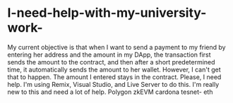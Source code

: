 # I-need-help-with-my-university-work-
My current objective is that when I want to send a payment to my friend by entering her address and the amount in my DApp, the transaction first sends the amount to the contract, and then after a short predetermined time, it automatically sends the amount to her wallet. However, I can't get that to happen. The amount I entered stays in the contract. Please, I need help. I'm using Remix, Visual Studio, and Live Server to do this. I'm really new to this and need a lot of help.
Polygon zkEVM cardona tesnet- eth
